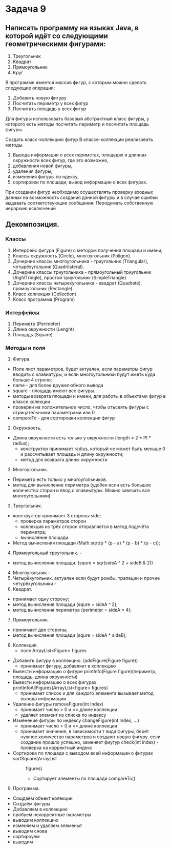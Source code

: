 # Задача 9
## Написать программу на языках Java, в которой идёт со следующими геометрическими фигурами:
1. Треугольник
2. Квадрат
3. Прямоугольник
4. Круг

В программе имеется массив фигур, с которым можно сделать следующие операции:
1. Добавить новую фигуру
2. Посчитать периметр у всех фигур
3. Посчитать площадь у всех фигур

Для фигуры использовать базовый абстрактный класс фигуры, у которого есть методы посчитать 
периметр и посчитать площадь фигуры.

Создать класс-коллекцию фигур В классе-коллекции реализовать методы.
1. Вывода информации о всех периметах, площадях и длиннах окружности всех фигур, где это возможно,
2. добавления новой фигуры,
3. удаления фигуры,
4. изменения фигуры по ндексу,
5. сортировки по площади, вывод информации о всех фигурах.  

При создании фигур необходимо осуществлять проверку входных данных на возможность создания данной фигуры и в случае
ошибки выдавать соответствующие сообщения. Перодумать собственную иерархию исключений

## Декомпозиция.
### Классы
1. Интерфейс фигура (Figure) с методом получения площади и имени;
2. Классы окружность (Circle), многоугольник (Poligon).
3. Дочерние классы многоугольника - триугольник (Triangular), четырёхугольник (Quadrilateral).
4. Дочерние классы триугольника - прямоугольный триугольник (RightTringle), простой триугольник (SimpleTriangle)
5. Дочерние классы четырехугольника - квадрат (Quadrate), прямоугольник (Rectangle).
6. Класс коллекция (Collection)
7. Класс программа (Program)  
### Интерфейсы
1. Периметр (Perimeter)
2. Длина окружности (Lenght)
3. Площадь (Square)
### Методы и поля
1. Фигура.
* Поле лист параметров, будет актуален, если параметры фигур вводить с клавиатуры, 
и если многоугольники будут иметь куда больше 4 строно;
* name - для более дружелюбного вывода
* square - площадь имеют все фигуры.
* методы возврата площади и имени, для работы в объектами фигур в классе колекции
* проверки на положительное число, чтобы отъсеять фигуры с отрицательными параметрами или 0
* compareTo - для сортировки коллекции фигур
2. Окружность.
* Длина окружности есть только у окружности (length = 2 * PI * radius);
  * конструктор принимает radius, который не может быть меньше 0 и рассчитывает площадь и длину окружности;
  * метод для возврата длины окружности
3. Многоугольник.
* Периметр есть только у многоугольников.
* метод для вычисление периметра (удобен если есть большое 
количество сторон и ввод с клавиытуры. Можно завязать все многоугольники)
3. Треугольник.
* конструктор принимает 3 стороны side;
  * проверка параметров сторон
  * коллекция из трёх сторон отправляется в метод подсчёта периметра;
  * вычисление площади.
* Метод вычисления площади (Math.sqrt(p * (p - a) * (p - b) * (p - c));
4. Прямоугольный треугольник. - 
* метод вычисления площади. (squre = sqr(sideA ^ 2 + sideB & 2))
4. Многоугольник -
5. Четырёхугольник. актуален если будут ромбы, трапеции и прочие четурёхугольники -
6. Квадрат.
* принимает одну сторону;
* метод вычисления площади (squre = sideA ^ 2);
* метод вычисления периметра (perimeter = sideA * 4);
7. Прямоугольник.
* принимает две стороны;
* метод вычисления площади (squre = sideA * sideB);
8. Коллекция.
   * поле ArrayList\<Figure> figures
* Добавить фигуру в коллекцию. (addFigure(Figure figure))
  * принимает фигуру, добавляет в коллекцию
* Вывести информацию  о фигуре printInfo(Figure figure)(периметр, площадь, длина окружности)
* Вывести информацию о всех фигурах printInfoAllFigures(ArrayList\<figure> figures)
  * принимает список и для каждого элемента вызывает метод вывода информации
* Удаление фигуры removeFigure(int Index)
  * принимает число > 0 и \<= длине коллекции
  * удаляет элемент из списка по индексу
* Изменение фигуры по индексу changeFigure(int Index, ...)
  * принимает число > 0 и <= длине коллекции
  * принимает значения, в зависимости т вида фигуры, 
  берёт нужное количество параметров и создают новую фигуру. 
  если создание прошло успешно, заменяет фиугур
  check(int index) - проверка на корректный индекс
* Сортирока по площади с выводом всей информации о фигурах 
sortSquare(ArrayList<figure> figures)
  * Сортирует элементы по площади compareTo() 
9. Программа.
* Сощдаём объект колекции
* Создаём фигуры
* Добавляем в коллекцию
* пробуем некорректные параметры
* выводим коллекцию
* изменяем и удаляем элеменыт
* выводим снова
* сортироуем
* выводим
